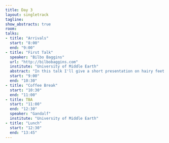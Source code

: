 ```yaml
---
title: Day 3
layout: singletrack
tagline: 
show_abstracts: true
room: 
talks:
- title: "Arrivals"
  start: "8:00"
  end: "9:00"
- title: "First Talk"
  speaker: "Bilbo Baggins"
  url: "http://bilbobaggins.com"
  institute: "University of Middle Earth"
  abstract: "In this talk I'll give a short presentation on hairy feet. The main assumed knowledge will be powerful rings and loyal sidekicks."
  start: "9:00"
  end: "10:30"
- title: "Coffee Break"
  start: "10:30"
  end: "11:00"
- title: TBA
  start: "11:00"
  end: "12:30"
  speaker: "Gandalf"
  institute: "University of Middle Earth"
- title: "Lunch"
  start: "12:30"
  end: "13:45"
---
```



